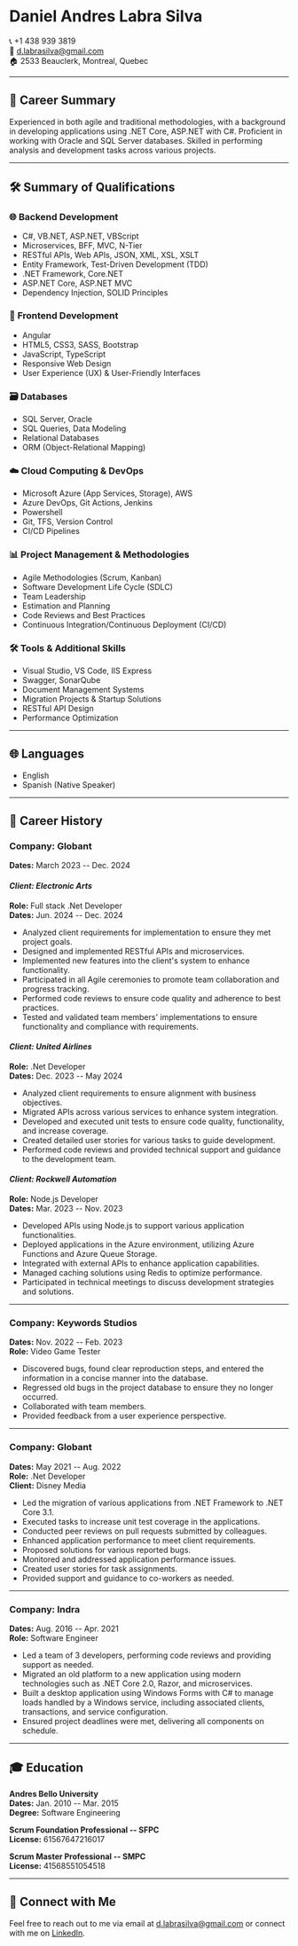 # Daniel Andres Labra Silva

📞 +1 438 939 3819  
📧 d.labrasilva@gmail.com  
🏠 2533 Beauclerk, Montreal, Quebec

---

## 🚀 Career Summary

Experienced in both agile and traditional methodologies, with a background in developing applications using .NET Core, ASP.NET with C#. Proficient in working with Oracle and SQL Server databases. Skilled in performing analysis and development tasks across various projects.

---

## 🛠️ Summary of Qualifications

### 🌐 **Backend Development**

- C#, VB.NET, ASP.NET, VBScript
- Microservices, BFF, MVC, N-Tier
- RESTful APIs, Web APIs, JSON, XML, XSL, XSLT
- Entity Framework, Test-Driven Development (TDD)
- .NET Framework, Core.NET
- ASP.NET Core, ASP.NET MVC
- Dependency Injection, SOLID Principles

### 🎨 **Frontend Development**

- Angular
- HTML5, CSS3, SASS, Bootstrap
- JavaScript, TypeScript
- Responsive Web Design
- User Experience (UX) & User-Friendly Interfaces

### 🗃️ **Databases**

- SQL Server, Oracle
- SQL Queries, Data Modeling
- Relational Databases
- ORM (Object-Relational Mapping)

### ☁️ **Cloud Computing & DevOps**

- Microsoft Azure (App Services, Storage), AWS
- Azure DevOps, Git Actions, Jenkins
- Powershell
- Git, TFS, Version Control
- CI/CD Pipelines

### 📊 **Project Management & Methodologies**

- Agile Methodologies (Scrum, Kanban)
- Software Development Life Cycle (SDLC)
- Team Leadership
- Estimation and Planning
- Code Reviews and Best Practices
- Continuous Integration/Continuous Deployment (CI/CD)

### 🛠️ **Tools & Additional Skills**

- Visual Studio, VS Code, IIS Express
- Swagger, SonarQube
- Document Management Systems
- Migration Projects & Startup Solutions
- RESTful API Design
- Performance Optimization

---

## 🌐 Languages

- English
- Spanish (Native Speaker)

---

## 💼 Career History

### **Company: Globant**

**Dates:** March 2023 -- Dec. 2024

#### _Client: Electronic Arts_

**Role:** Full stack .Net Developer  
**Dates:** Jun. 2024 -- Dec. 2024

- Analyzed client requirements for implementation to ensure they met project goals.
- Designed and implemented RESTful APIs and microservices.
- Implemented new features into the client's system to enhance functionality.
- Participated in all Agile ceremonies to promote team collaboration and progress tracking.
- Performed code reviews to ensure code quality and adherence to best practices.
- Tested and validated team members' implementations to ensure functionality and compliance with requirements.

#### _Client: United Airlines_

**Role:** .Net Developer  
**Dates:** Dec. 2023 -- May 2024

- Analyzed client requirements to ensure alignment with business objectives.
- Migrated APIs across various services to enhance system integration.
- Developed and executed unit tests to ensure code quality, functionality, and increase coverage.
- Created detailed user stories for various tasks to guide development.
- Performed code reviews and provided technical support and guidance to the development team.

#### _Client: Rockwell Automation_

**Role:** Node.js Developer  
**Dates:** Mar. 2023 -- Nov. 2023

- Developed APIs using Node.js to support various application functionalities.
- Deployed applications in the Azure environment, utilizing Azure Functions and Azure Queue Storage.
- Integrated with external APIs to enhance application capabilities.
- Managed caching solutions using Redis to optimize performance.
- Participated in technical meetings to discuss development strategies and solutions.

---

### **Company: Keywords Studios**

**Dates:** Nov. 2022 -- Feb. 2023  
**Role:** Video Game Tester

- Discovered bugs, found clear reproduction steps, and entered the information in a concise manner into the database.
- Regressed old bugs in the project database to ensure they no longer occurred.
- Collaborated with team members.
- Provided feedback from a user experience perspective.

---

### **Company: Globant**

**Dates:** May 2021 -- Aug. 2022  
**Role:** .Net Developer  
**Client:** Disney Media

- Led the migration of various applications from .NET Framework to .NET Core 3.1.
- Executed tasks to increase unit test coverage in the applications.
- Conducted peer reviews on pull requests submitted by colleagues.
- Enhanced application performance to meet client requirements.
- Proposed solutions for various reported bugs.
- Monitored and addressed application performance issues.
- Created user stories for task assignments.
- Provided support and guidance to co-workers as needed.

---

### **Company: Indra**

**Dates:** Aug. 2016 -- Apr. 2021  
**Role:** Software Engineer

- Led a team of 3 developers, performing code reviews and providing support as needed.
- Migrated an old platform to a new application using modern technologies such as .NET Core 2.0, Razor, and microservices.
- Built a desktop application using Windows Forms with C# to manage loads handled by a Windows service, including associated clients, transactions, and service configuration.
- Ensured project deadlines were met, delivering all components on schedule.

---

## 🎓 Education

**Andres Bello University**  
**Dates:** Jan. 2010 -- Mar. 2015  
**Degree:** Software Engineering

**Scrum Foundation Professional -- SFPC**  
**License:** 61567647216017

**Scrum Master Professional -- SMPC**  
**License:** 41568551054518

---

## 🔗 Connect with Me

Feel free to reach out to me via email at [d.labrasilva@gmail.com](mailto:d.labrasilva@gmail.com) or connect with me on [LinkedIn](https://www.linkedin.com/in/daniellabrasilva/).
